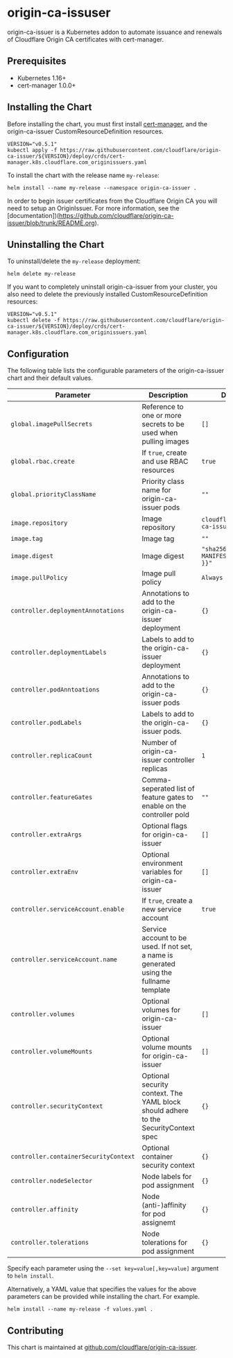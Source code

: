 # origin-ca-issuser

origin-ca-issuer is a Kubernetes addon to automate issuance and renewals of Cloudflare Origin CA certificates with cert-manager.

## Prerequisites

* Kubernetes 1.16+
* cert-manager 1.0.0+

## Installing the Chart

Before installing the chart, you must first install [cert-manager](https://cert-manager.io/docs/installation/), and the origin-ca-issuer CustomResourceDefinition resources.

```shell
VERSION="v0.5.1"
kubectl apply -f https://raw.githubusercontent.com/cloudflare/origin-ca-issuer/${VERSION}/deploy/crds/cert-manager.k8s.cloudflare.com_originissuers.yaml
```

To install the chart with the release name `my-release`:

``` shell
helm install --name my-release --namespace origin-ca-issuer .
```

In order to begin issuer certificates from the Cloudflare Origin CA you will need to setup an OriginIssuer. For more information, see the [documentation])(https://github.com/cloudflare/origin-ca-issuer/blob/trunk/README.org).

## Uninstalling the Chart

To uninstall/delete the `my-release` deployment:

``` shell
helm delete my-release
```
If you want to completely uninstall origin-ca-issuer from your cluster, you also need to delete the previously installed CustomResourceDefinition resources:

``` shell
VERSION="v0.5.1"
kubectl delete -f https://raw.githubusercontent.com/cloudflare/origin-ca-issuer/${VERSION}/deploy/crds/cert-manager.k8s.cloudflare.com_originissuers.yaml
```

## Configuration

The following table lists the configurable parameters of the origin-ca-issuer chart and their default values.

| Parameter                             | Description                                                                             | Default                          |
|---------------------------------------|-----------------------------------------------------------------------------------------|----------------------------------|
| `global.imagePullSecrets`             | Reference to one or more secrets to be used when pulling images                         | `[]`                             |
| `global.rbac.create`                  | If `true`, create and use RBAC resources                                                | `true`                           |
| `global.priorityClassName`            | Priority class name for origin-ca-issuer pods                                           | `""`                             |
| `image.repository`                    | Image repository                                                                        | `cloudflare/origin-ca-issuer`    |
| `image.tag`                           | Image tag                                                                               | `""`                             |
| `image.digest`                        | Image digest                                                                            | `"sha256:{{ MANIFEST_DIGEST }}"` |
| `image.pullPolicy`                    | Image pull policy                                                                       | `Always`                         |
| `controller.deploymentAnnotations`    | Annotations to add to the origin-ca-issuer deployment                                   | `{}`                             |
| `controller.deploymentLabels`         | Labels to add to the origin-ca-issuer deployment                                        | `{}`                             |
| `controller.podAnntoations`           | Annotations to add to the origin-ca-issuer pods                                         | `{}`                             |
| `controller.podLabels`                | Labels to add to the origin-ca-issuer pods.                                             | `{}`                             |
| `controller.replicaCount`             | Number of origin-ca-issuer controller replicas                                          | `1`                              |
| `controller.featureGates`             | Comma-seperated list of feature gates to enable on the controller pold                  | `""`                             |
| `controller.extraArgs`                | Optional flags for origin-ca-issuer                                                     | `[]`                             |
| `controller.extraEnv`                 | Optional environment variables for origin-ca-issuer                                     | `[]`                             |
| `controller.serviceAccount.enable`    | If `true`, create a new service account                                                 | `true`                           |
| `controller.serviceAccount.name`      | Service account to be used. If not set, a name is generated using the fullname template |                                  |
| `controller.volumes`                  | Optional volumes for origin-ca-issuer                                                   | `[]`                             |
| `controller.volumeMounts`             | Optional volume mounts for origin-ca-issuer                                             | `[]`                             |
| `controller.securityContext`          | Optional security context. The YAML block should adhere to the SecurityContext spec     | `{}`                             |
| `controller.containerSecurityContext` | Optional container security context                                                     | `{}`                             |
| `controller.nodeSelector`             | Node labels for pod assignment                                                          | `{}`                             |
| `controller.affinity`                 | Node (anti-)affinity for pod assignemt                                                  | `{}`                             |
| `controller.tolerations`              | Node tolerations for pod assignment                                                     | `{}`                             |

Specify each parameter using the `--set key=value[,key=value]` argument to `helm install`.

Alternatively, a YAML value that specifies the values for the above parameters can be provided while installing the chart. For example.

``` shell
helm install --name my-release -f values.yaml .
```

## Contributing

This chart is maintained at [github.com/cloudflare/origin-ca-issuer](https://github.com/cloudflare/origin-ca-issuer).
